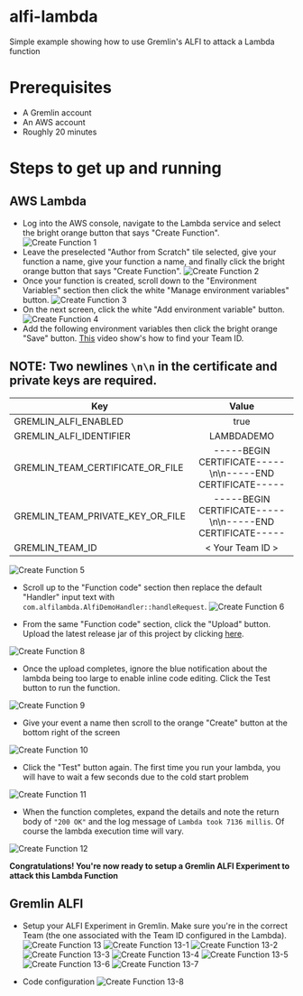 # alfi-lambda
Simple example showing how to use Gremlin's ALFI to attack a Lambda function

# Prerequisites
* A Gremlin account
* An AWS account
* Roughly 20 minutes

# Steps to get up and running

## AWS Lambda
* Log into the AWS console, navigate to the Lambda service and select the bright orange button that says "Create Function".
![Create Function 1](img/1.png)
* Leave the preselected "Author from Scratch" tile selected, give your function a name, give your function a name, and finally click the bright orange button that says "Create Function".
![Create Function 2](img/2.png)
* Once your function is created, scroll down to the "Environment Variables" section then click the white "Manage environment variables" button.
![Create Function 3](img/3.png)
* On the next screen, click the white "Add environment variable" button.
![Create Function 4](img/4.png)
* Add the following environment variables then click the bright orange "Save" button. [This](https://view.highspot.com/viewer/5e8628f6b7b73933558ea6a1) video show's how to find your Team ID.

## **NOTE:** Two newlines `\n\n` in the certificate and private keys are required.

| Key        | Value           | 
| ------------- |:-------------:|
| GREMLIN_ALFI_ENABLED      | true |
| GREMLIN_ALFI_IDENTIFIER      | LAMBDADEMO      |
| GREMLIN_TEAM_CERTIFICATE_OR_FILE | -----BEGIN CERTIFICATE-----\n<certificate output>\n-----END CERTIFICATE-----|
| GREMLIN_TEAM_PRIVATE_KEY_OR_FILE | -----BEGIN CERTIFICATE-----\n<certificate output>\n-----END CERTIFICATE-----|
| GREMLIN_TEAM_ID | < Your Team ID > |

![Create Function 5](img/5.png)

* Scroll up to the "Function code" section then replace the default "Handler" input text with `com.alfilambda.AlfiDemoHandler::handleRequest`.
![Create Function 6](img/6.png)
 

* From the same "Function code" section, click the "Upload" button. Upload the latest release jar of this project by clicking [here](https://github.com/gremlin/alfi-lambda/releases). 

![Create Function 8](img/8.png)

* Once the upload completes, ignore the blue notification about the lambda being too large to enable inline code editing. Click the Test button to run the function.

![Create Function 9](img/9.png)

* Give your event a name then scroll to the orange "Create" button at the bottom right of the screen

![Create Function 10](img/10.png)

* Click the "Test" button again. The first time you run your lambda, you will have to wait a few seconds due to the cold start problem

![Create Function 11](img/11.png)

* When the function completes, expand the details and note the return body of `"200 OK"` and the log message of `Lambda took 7136 millis`. Of course the lambda execution time will vary.

![Create Function 12](img/12.png)

**Congratulations! You're now ready to setup a Gremlin ALFI Experiment to attack this Lambda Function**

## Gremlin ALFI
* Setup your ALFI Experiment in Gremlin. Make sure you're in the correct Team (the one associated with the Team ID configured in the Lambda).
![Create Function 13](img/13.png)
![Create Function 13-1](img/13-1.png)
![Create Function 13-2](img/13-2.png)
![Create Function 13-3](img/13-3.png)
![Create Function 13-4](img/13-4.png)
![Create Function 13-5](img/13-5.png)
![Create Function 13-6](img/13-6.png)
![Create Function 13-7](img/13-7.png)

* Code configuration
![Create Function 13-8](img/13-8.png)
